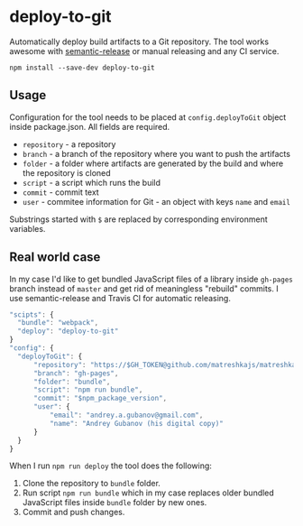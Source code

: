 # deploy-to-git
Automatically deploy build artifacts to a Git repository. The tool works awesome with [semantic-release](https://github.com/semantic-release/semantic-release) or manual releasing and any CI service.

```
npm install --save-dev deploy-to-git
```

## Usage

Configuration for the tool needs to be placed at ``config.deployToGit`` object inside  package.json. All fields are required.

- ``repository`` - a repository
- ``branch`` - a branch of the repository where you want to push the artifacts
- ``folder`` - a folder where artifacts are generated by the build and where the repository is cloned
- ``script`` - a script which runs the build
- ``commit`` - commit text
- ``user`` - commitee information for Git - an object with keys ``name`` and ``email``

Substrings started with ``$`` are replaced by corresponding environment variables.

## Real world case

In my case I'd like to get bundled JavaScript files of a library inside ``gh-pages`` branch instead of ``master`` and get rid of meaningless "rebuild" commits. I use semantic-release and Travis CI for automatic releasing.

```js
"scipts": {
  "bundle": "webpack",
  "deploy": "deploy-to-git"
}
"config": {
  "deployToGit": {
      "repository": "https://$GH_TOKEN@github.com/matreshkajs/matreshka-router.git",
      "branch": "gh-pages",
      "folder": "bundle",
      "script": "npm run bundle",
      "commit": "$npm_package_version",
      "user": {
          "email": "andrey.a.gubanov@gmail.com",
          "name": "Andrey Gubanov (his digital copy)"
      }
  }
}
```
  
When I run ``npm run deploy`` the tool does the following:

1. Clone the repository to ``bundle`` folder.
2. Run script ``npm run bundle`` which in my case replaces older bundled JavaScript files inside  ``bundle`` folder by new ones.
3. Commit and push changes.


